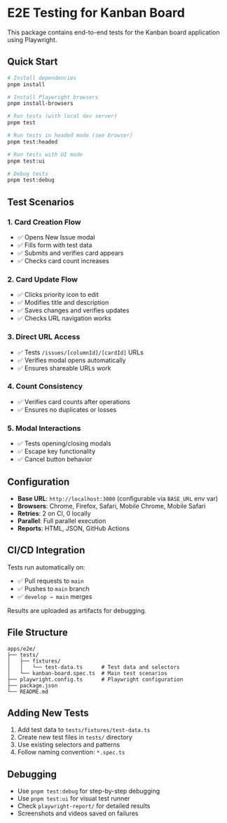# E2E Testing for Kanban Board

This package contains end-to-end tests for the Kanban board application using Playwright.

## Quick Start

```bash
# Install dependencies
pnpm install

# Install Playwright browsers
pnpm install-browsers

# Run tests (with local dev server)
pnpm test

# Run tests in headed mode (see browser)
pnpm test:headed

# Run tests with UI mode
pnpm test:ui

# Debug tests
pnpm test:debug
```

## Test Scenarios

### 1. Card Creation Flow
- ✅ Opens New Issue modal
- ✅ Fills form with test data
- ✅ Submits and verifies card appears
- ✅ Checks card count increases

### 2. Card Update Flow
- ✅ Clicks priority icon to edit
- ✅ Modifies title and description
- ✅ Saves changes and verifies updates
- ✅ Checks URL navigation works

### 3. Direct URL Access
- ✅ Tests `/issues/[columnId]/[cardId]` URLs
- ✅ Verifies modal opens automatically
- ✅ Ensures shareable URLs work

### 4. Count Consistency
- ✅ Verifies card counts after operations
- ✅ Ensures no duplicates or losses

### 5. Modal Interactions
- ✅ Tests opening/closing modals
- ✅ Escape key functionality
- ✅ Cancel button behavior

## Configuration

- **Base URL**: `http://localhost:3000` (configurable via `BASE_URL` env var)
- **Browsers**: Chrome, Firefox, Safari, Mobile Chrome, Mobile Safari
- **Retries**: 2 on CI, 0 locally
- **Parallel**: Full parallel execution
- **Reports**: HTML, JSON, GitHub Actions

## CI/CD Integration

Tests run automatically on:
- ✅ Pull requests to `main`
- ✅ Pushes to `main` branch
- ✅ `develop → main` merges

Results are uploaded as artifacts for debugging.

## File Structure

```
apps/e2e/
├── tests/
│   ├── fixtures/
│   │   └── test-data.ts      # Test data and selectors
│   └── kanban-board.spec.ts  # Main test scenarios
├── playwright.config.ts      # Playwright configuration
├── package.json
└── README.md
```

## Adding New Tests

1. Add test data to `tests/fixtures/test-data.ts`
2. Create new test files in `tests/` directory
3. Use existing selectors and patterns
4. Follow naming convention: `*.spec.ts`

## Debugging

- Use `pnpm test:debug` for step-by-step debugging
- Use `pnpm test:ui` for visual test runner
- Check `playwright-report/` for detailed results
- Screenshots and videos saved on failures